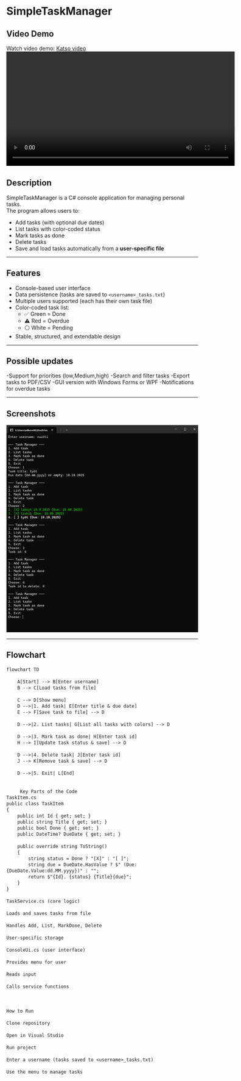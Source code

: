﻿# SimpleTaskManager

## Video Demo

Watch video demo:
[Katso video](docs/videos/demo.mp4)
<video src="docs/videos/demo.mp4" controls width="600"></video>

## Description
SimpleTaskManager is a C# console application for managing personal tasks.  
The program allows users to:
- Add tasks (with optional due dates)
- List tasks with color-coded status
- Mark tasks as done
- Delete tasks
- Save and load tasks automatically from a **user-specific file**

---

## Features
- Console-based user interface
- Data persistence (tasks are saved to `<username>_tasks.txt`)
- Multiple users supported (each has their own task file)
- Color-coded task list:
  - ✅ Green = Done
  - ⚠️ Red = Overdue
  - ⚪ White = Pending
- Stable, structured, and extendable design

---

## Possible updates
-Support for priorities (low,Medium,high)
-Search and filter tasks
-Export tasks to PDF/CSV
-GUI version with Windows Forms or WPF
-Notifications for overdue tasks

---

## Screenshots
![Main Menu](docs/screenshots/screenshot1.png)





---

## Flowchart

```mermaid
flowchart TD

    A[Start] --> B[Enter username]
    B --> C[Load tasks from file]

    C --> D[Show menu]
    D -->|1. Add task| E[Enter title & due date]
    E --> F[Save task to file] --> D

    D -->|2. List tasks| G[List all tasks with colors] --> D

    D -->|3. Mark task as done| H[Enter task id]
    H --> I[Update task status & save] --> D

    D -->|4. Delete task| J[Enter task id]
    J --> K[Remove task & save] --> D

    D -->|5. Exit| L[End]

    
     Key Parts of the Code
TaskItem.cs
public class TaskItem
{
    public int Id { get; set; }
    public string Title { get; set; }
    public bool Done { get; set; }
    public DateTime? DueDate { get; set; }

    public override string ToString()
    {
        string status = Done ? "[X]" : "[ ]";
        string due = DueDate.HasValue ? $" (Due: {DueDate.Value:dd.MM.yyyy})" : "";
        return $"{Id}. {status} {Title}{due}";
    }
}

TaskService.cs (core logic)

Loads and saves tasks from file

Handles Add, List, MarkDone, Delete

User-specific storage

ConsoleUi.cs (user interface)

Provides menu for user

Reads input

Calls service functions



How to Run

Clone repository

Open in Visual Studio

Run project

Enter a username (tasks saved to <username>_tasks.txt)

Use the menu to manage tasks